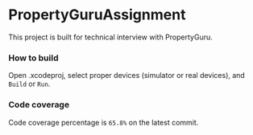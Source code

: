 # PropertyGuruAssignment

This project is built for technical interview with PropertyGuru.

### How to build
Open .xcodeproj, select proper devices (simulator or real devices), and `Build` or `Run`.

### Code coverage
Code coverage percentage is `65.8%` on the latest commit.